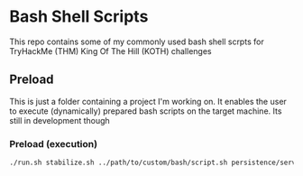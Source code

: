 # Bash Shell Scripts #

This repo contains some of my commonly used bash shell scrpts for TryHackMe (THM) King Of The Hill (KOTH) challenges

## Preload ##

This is just a folder containing a project I'm working on. It enables the user to execute (dynamically) prepared bash scripts on the target machine. Its still in development though

### Preload (execution) ###
```bash
./run.sh stabilize.sh ../path/to/custom/bash/script.sh persistence/service/backdoor/backdoor-root.sh
```